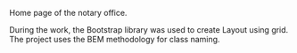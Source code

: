 Home page of the notary office.

During the work, the Bootstrap library was used to create Layout using grid. The project uses the BEM methodology for class naming.
